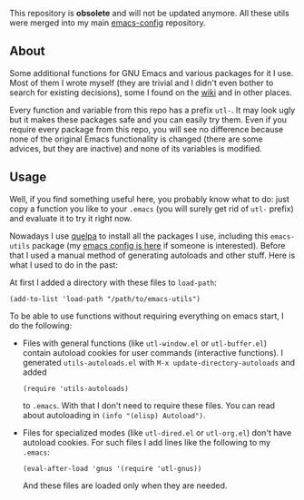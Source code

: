 This repository is **obsolete** and will not be updated anymore.  All
these utils were merged into my main
[emacs-config](https://github.com/alezost/emacs-config/) repository.


## About

Some additional functions for GNU Emacs and various packages for it I
use.  Most of them I wrote myself (they are trivial and I didn't even
bother to search for existing decisions), some I found on the
[wiki](http://www.emacswiki.org/) and in other places.

Every function and variable from this repo has a prefix `utl-`.  It may
look ugly but it makes these packages safe and you can easily try them.
Even if you require every package from this repo, you will see no
difference because none of the original Emacs functionality is changed
(there are some advices, but they are inactive) and none of its
variables is modified.

## Usage

Well, if you find something useful here, you probably know what to do:
just copy a function you like to your `.emacs` (you will surely get rid
of `utl-` prefix) and evaluate it to try it right now.

Nowadays I use [quelpa](https://github.com/quelpa/quelpa) to install all
the packages I use, including this `emacs-utils` package (my
[emacs config is here](https://github.com/alezost/emacs-config/) if
someone is interested).  Before that I used a manual method of
generating autoloads and other stuff.  Here is what I used to do in the
past:

At first I added a directory with these files to `load-path`:

```elisp
(add-to-list 'load-path "/path/to/emacs-utils")
```

To be able to use functions without requiring everything on emacs start,
I do the following:

- Files with general functions (like `utl-window.el` or `utl-buffer.el`)
  contain autoload cookies for user commands (interactive functions).  I
  generated `utils-autoloads.el` with `M-x update-directory-autoloads`
  and added

  ```elisp
  (require 'utils-autoloads)
  ```

  to `.emacs`.  With that I don't need to require these files.  You can
  read about autoloading in `(info "(elisp) Autoload")`.

- Files for specialized modes (like `utl-dired.el` or `utl-org.el`)
  don't have autoload cookies. For such files I add lines like the
  following to my `.emacs`:

  ```elisp
  (eval-after-load 'gnus '(require 'utl-gnus))
  ```

  And these files are loaded only when they are needed.

